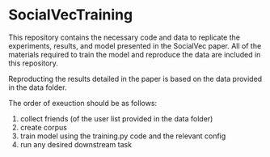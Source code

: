 # SocialVecTraining

This repository contains the necessary code and data to replicate the experiments, results, and model presented in the SocialVec paper. All of the materials required to train the model and reproduce the data are included in this repository.

Reproducting the results detailed in the paper is based on the data provided in the data folder.

The order of exeuction should be as follows:
1. collect friends (of the user list provided in the data folder)
2. create corpus
3. train model using the training.py code and the relevant config
4. run any desired downstream task
